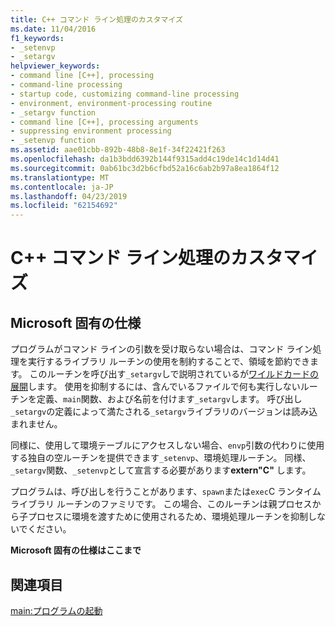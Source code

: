 ```yaml
---
title: C++ コマンド ライン処理のカスタマイズ
ms.date: 11/04/2016
f1_keywords:
- _setenvp
- _setargv
helpviewer_keywords:
- command line [C++], processing
- command-line processing
- startup code, customizing command-line processing
- environment, environment-processing routine
- _setargv function
- command line [C++], processing arguments
- suppressing environment processing
- _setenvp function
ms.assetid: aae01cbb-892b-48b8-8e1f-34f22421f263
ms.openlocfilehash: da1b3bdd6392b144f9315add4c19de14c1d14d41
ms.sourcegitcommit: 0ab61bc3d2b6cfbd52a16c6ab2b97a8ea1864f12
ms.translationtype: MT
ms.contentlocale: ja-JP
ms.lasthandoff: 04/23/2019
ms.locfileid: "62154692"
---
```

# <a name="customizing-c-command-line-processing"></a>C++ コマンド ライン処理のカスタマイズ

## <a name="microsoft-specific"></a>Microsoft 固有の仕様

プログラムがコマンド ラインの引数を受け取らない場合は、コマンド ライン処理を実行するライブラリ ルーチンの使用を制約することで、領域を節約できます。 このルーチンを呼び出す`_setargv`しで説明されているが[ワイルドカードの展開](../cpp/wildcard-expansion.md)します。 使用を抑制するには、含んでいるファイルで何も実行しないルーチンを定義、`main`関数、および名前を付けます`_setargv`します。 呼び出し`_setargv`の定義によって満たされる`_setargv`ライブラリのバージョンは読み込まれません。

同様に、使用して環境テーブルにアクセスしない場合、`envp`引数の代わりに使用する独自の空ルーチンを提供できます`_setenvp`、環境処理ルーチン。 同様、`_setargv`関数、`_setenvp`として宣言する必要があります**extern"C"** します。

プログラムは、呼び出しを行うことがあります、`spawn`または`exec`C ランタイム ライブラリ ルーチンのファミリです。 この場合、このルーチンは親プロセスから子プロセスに環境を渡すために使用されるため、環境処理ルーチンを抑制しないでください。

**Microsoft 固有の仕様はここまで**

## <a name="see-also"></a>関連項目

[main:プログラムの起動](../cpp/main-program-startup.md)